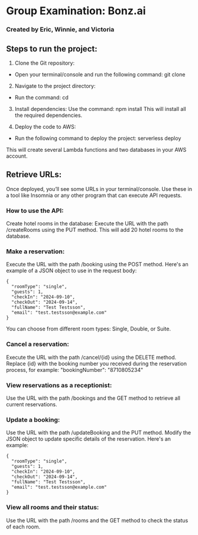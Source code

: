 # Group Examination: Bonz.ai
### Created by Eric, Winnie, and Victoria

## Steps to run the project:
1. Clone the Git repository:
- Open your terminal/console and run the following command: git clone <repo-url>

2. Navigate to the project directory:
- Run the command: cd <directory-name>

3. Install dependencies:
 Use the command: npm install
This will install all the required dependencies.

4. Deploy the code to AWS:
- Run the following command to deploy the project: serverless deploy

This will create several Lambda functions and two databases in your AWS account.

## Retrieve URLs:
Once deployed, you’ll see some URLs in your terminal/console.
Use these in a tool like Insomnia or any other program that can execute API requests.

### How to use the API:
Create hotel rooms in the database:
Execute the URL with the path /createRooms using the PUT method.
This will add 20 hotel rooms to the database.

### Make a reservation:
Execute the URL with the path /booking using the POST method.
Here's an example of a JSON object to use in the request body:
```
{
  "roomType": "single",
  "guests": 1,
  "checkIn": "2024-09-10",
  "checkOut": "2024-09-14",
  "fullName": "Test Testsson",
  "email": "test.testsson@example.com"
}
```
You can choose from different room types: Single, Double, or Suite.

### Cancel a reservation:
Execute the URL with the path /cancel/{id} using the DELETE method.
Replace {id} with the booking number you received during the reservation process, for example: "bookingNumber": "8710805234"

### View reservations as a receptionist:
Use the URL with the path /bookings and the GET method to retrieve all current reservations.

### Update a booking:
Use the URL with the path /updateBooking and the PUT method.
Modify the JSON object to update specific details of the reservation. Here's an example:
```
{
  "roomType": "single",
  "guests": 1,
  "checkIn": "2024-09-10",
  "checkOut": "2024-09-14",
  "fullName": "Test Testsson",
  "email": "test.testsson@example.com"
}
```

### View all rooms and their status:
Use the URL with the path /rooms and the GET method to check the status of each room.
